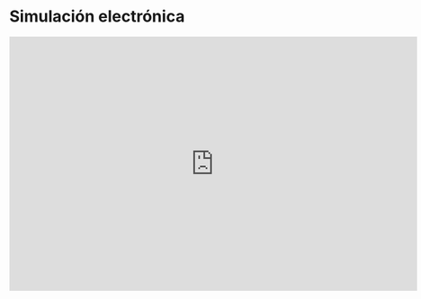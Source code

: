 # Simulación electrónica



<iframe width="725" height="453" src="https://www.tinkercad.com/embed/339q5tG4R4j?editbtn=1" frameborder="0" marginwidth="0" marginheight="0" scrolling="no"></iframe>
